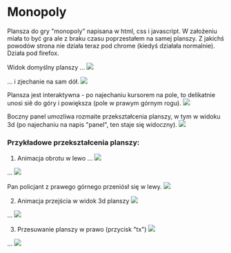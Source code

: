Monopoly
================

Plansza do gry "monopoly" napisana w html, css i javascript. W założeniu miała to być gra ale z braku czasu poprzestałem na samej planszy. Z jakichś powodów strona nie działa teraz pod chrome (kiedyś działała normalnie). Działa pod firefox. 

Widok domyślny planszy ...
![](http://i.imgur.com/ZHDEvFJ.png)

... i zjechanie na sam dół.
![](http://i.imgur.com/DFF2peD.png)


Plansza jest interaktywna - po najechaniu kursorem na pole, to delikatnie unosi siê do góry i powiększa (pole w prawym górnym rogu).
![](http://i.imgur.com/H303KzG.png)

Boczny panel umozliwa rozmaite przekształcenia planszy, w tym w widoku 3d (po najechaniu na napis "panel", ten staje się widoczny).
![](http://i.imgur.com/zwiaDSk.png)

### Przykładowe przekształcenia planszy: <br>

1. Animacja obrotu w lewo ...
![](http://i.imgur.com/zwiaDSk.png)

...
![](http://i.imgur.com/H7T1xKM.png)

Pan policjant z prawego górnego przeniósł się w lewy.
![](http://i.imgur.com/bFVB4ky.png)

2. Animacja przejścia w widok 3d planszy
![](http://i.imgur.com/p8AEYPY.png)

...
![](http://i.imgur.com/biLx3Tw.png)

3. Przesuwanie planszy w prawo (przycisk "tx")
![](http://i.imgur.com/opzRYSx.png)

...
![](http://i.imgur.com/biLx3Tw.png)


![]()
![]()
![]()
![]()
![]()
![]()
![]()
![]()
![]()
![]()
![]()
